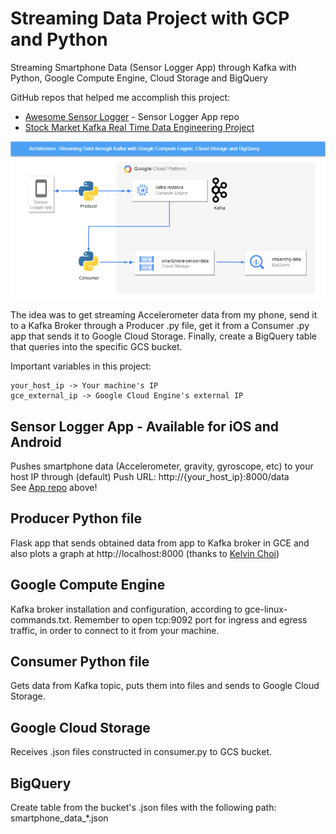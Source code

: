 # Streaming Data Project with GCP and Python

Streaming Smartphone Data (Sensor Logger App) through Kafka with Python, Google Compute Engine, Cloud Storage and BigQuery

GitHub repos that helped me accomplish this project:
* [Awesome Sensor Logger](https://github.com/tszheichoi/awesome-sensor-logger#the-sensor-logger-app) - Sensor Logger App repo
* [Stock Market Kafka Real Time Data Engineering Project](https://github.com/darshilparmar/stock-market-kafka-data-engineering-project)
  
![alt-text](https://github.com/dfedeoli/kafka-gce-smartphone-data/blob/main/kafka-gcp.drawio.png?raw=true)

The idea was to get streaming Accelerometer data from my phone, send it to a Kafka Broker through a Producer .py file, get it from a Consumer .py app that sends it to Google Cloud Storage. Finally, create a BigQuery table that queries into the specific GCS bucket.

Important variables in this project:
<pre><code>your_host_ip -> Your machine's IP  
gce_external_ip -> Google Cloud Engine's external IP
</code></pre>

## Sensor Logger App - Available for iOS and Android
Pushes smartphone data (Accelerometer, gravity, gyroscope, etc) to your host IP through (default) Push URL: http://{your_host_ip}:8000/data  
See [App repo](https://github.com/tszheichoi/awesome-sensor-logger#the-sensor-logger-app) above!

## Producer Python file
Flask app that sends obtained data from app to Kafka broker in GCE and also plots a graph at http://localhost:8000 (thanks to [Kelvin Choi](https://github.com/tszheichoi))

## Google Compute Engine
Kafka broker installation and configuration, according to gce-linux-commands.txt. Remember to open tcp:9092 port for ingress and egress traffic, in order to connect to it from your machine.

## Consumer Python file
Gets data from Kafka topic, puts them into files and sends to Google Cloud Storage.

## Google Cloud Storage
Receives .json files constructed in consumer.py to GCS bucket.

## BigQuery
Create table from the bucket's .json files with the following path: smartphone_data_*.json
